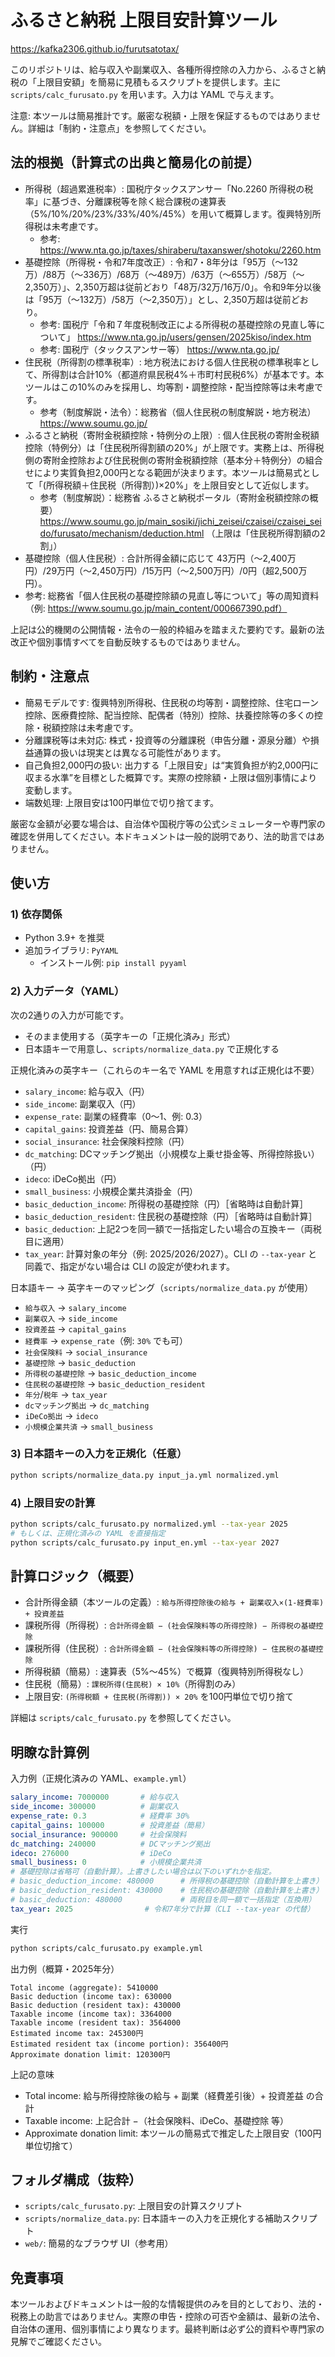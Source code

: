 # ふるさと納税 上限目安計算ツール

https://kafka2306.github.io/furutsatotax/

このリポジトリは、給与収入や副業収入、各種所得控除の入力から、ふるさと納税の「上限目安額」を簡易に見積もるスクリプトを提供します。主に `scripts/calc_furusato.py` を用います。入力は YAML で与えます。

注意: 本ツールは簡易推計です。厳密な税額・上限を保証するものではありません。詳細は「制約・注意点」を参照してください。

## 法的根拠（計算式の出典と簡易化の前提）
- 所得税（超過累進税率）: 国税庁タックスアンサー「No.2260 所得税の税率」に基づき、分離課税等を除く総合課税の速算表（5%/10%/20%/23%/33%/40%/45%）を用いて概算します。復興特別所得税は未考慮です。
  - 参考: https://www.nta.go.jp/taxes/shiraberu/taxanswer/shotoku/2260.htm
- 基礎控除（所得税・令和7年度改正）: 令和7・8年分は「95万（〜132万）/88万（〜336万）/68万（〜489万）/63万（〜655万）/58万（〜2,350万）」、2,350万超は従前どおり「48万/32万/16万/0」。令和9年分以後は「95万（〜132万）/58万（〜2,350万）」とし、2,350万超は従前どおり。
  - 参考: 国税庁「令和７年度税制改正による所得税の基礎控除の見直し等について」 https://www.nta.go.jp/users/gensen/2025kiso/index.htm
  - 参考: 国税庁（タックスアンサー等） https://www.nta.go.jp/
- 住民税（所得割の標準税率）: 地方税法における個人住民税の標準税率として、所得割は合計10%（都道府県民税4%＋市町村民税6%）が基本です。本ツールはこの10%のみを採用し、均等割・調整控除・配当控除等は未考慮です。
  - 参考（制度解説・法令）：総務省（個人住民税の制度解説・地方税法） https://www.soumu.go.jp/
- ふるさと納税（寄附金税額控除・特例分の上限）: 個人住民税の寄附金税額控除（特例分）は「住民税所得割額の20%」が上限です。実務上は、所得税側の寄附金控除および住民税側の寄附金税額控除（基本分＋特例分）の組合せにより実質負担2,000円となる範囲が決まります。本ツールは簡易式として「(所得税額＋住民税（所得割）)×20%」を上限目安として近似します。
  - 参考（制度解説）：総務省 ふるさと納税ポータル（寄附金税額控除の概要） https://www.soumu.go.jp/main_sosiki/jichi_zeisei/czaisei/czaisei_seido/furusato/mechanism/deduction.html （上限は「住民税所得割額の2割」）
 - 基礎控除（個人住民税）: 合計所得金額に応じて 43万円（〜2,400万円）/29万円（〜2,450万円）/15万円（〜2,500万円）/0円（超2,500万円）。
  - 参考: 総務省「個人住民税の基礎控除額の見直し等について」等の周知資料（例: https://www.soumu.go.jp/main_content/000667390.pdf）

上記は公的機関の公開情報・法令の一般的枠組みを踏まえた要約です。最新の法改正や個別事情すべてを自動反映するものではありません。

## 制約・注意点
- 簡易モデルです: 復興特別所得税、住民税の均等割・調整控除、住宅ローン控除、医療費控除、配当控除、配偶者（特別）控除、扶養控除等の多くの控除・税額控除は未考慮です。
- 分離課税等は未対応: 株式・投資等の分離課税（申告分離・源泉分離）や損益通算の扱いは現実とは異なる可能性があります。
- 自己負担2,000円の扱い: 出力する「上限目安」は“実質負担が約2,000円に収まる水準”を目標とした概算です。実際の控除額・上限は個別事情により変動します。
- 端数処理: 上限目安は100円単位で切り捨てます。

厳密な金額が必要な場合は、自治体や国税庁等の公式シミュレーターや専門家の確認を併用してください。本ドキュメントは一般的説明であり、法的助言ではありません。

## 使い方

### 1) 依存関係
- Python 3.9+ を推奨
- 追加ライブラリ: `PyYAML`
  - インストール例: `pip install pyyaml`

### 2) 入力データ（YAML）
次の2通りの入力が可能です。
- そのまま使用する（英字キーの「正規化済み」形式）
- 日本語キーで用意し、`scripts/normalize_data.py` で正規化する

正規化済みの英字キー（これらのキー名で YAML を用意すれば正規化は不要）
- `salary_income`: 給与収入（円）
- `side_income`: 副業収入（円）
- `expense_rate`: 副業の経費率（0〜1、例: 0.3）
- `capital_gains`: 投資差益（円、簡易合算）
- `social_insurance`: 社会保険料控除（円）
- `dc_matching`: DCマッチング拠出（小規模な上乗せ掛金等、所得控除扱い）（円）
- `ideco`: iDeCo拠出（円）
- `small_business`: 小規模企業共済掛金（円）
- `basic_deduction_income`: 所得税の基礎控除（円）［省略時は自動計算］
- `basic_deduction_resident`: 住民税の基礎控除（円）［省略時は自動計算］
- `basic_deduction`: 上記2つを同一額で一括指定したい場合の互換キー（両税目に適用）
- `tax_year`: 計算対象の年分（例: 2025/2026/2027）。CLI の `--tax-year` と同義で、指定がない場合は CLI の設定が使われます。

日本語キー → 英字キーのマッピング（`scripts/normalize_data.py` が使用）
- `給与収入` → `salary_income`
- `副業収入` → `side_income`
- `投資差益` → `capital_gains`
- `経費率` → `expense_rate`（例: `30%` でも可）
- `社会保険料` → `social_insurance`
- `基礎控除` → `basic_deduction`
- `所得税の基礎控除` → `basic_deduction_income`
- `住民税の基礎控除` → `basic_deduction_resident`
- `年分`/`税年` → `tax_year`
- `dcマッチング拠出` → `dc_matching`
- `iDeCo拠出` → `ideco`
- `小規模企業共済` → `small_business`

### 3) 日本語キーの入力を正規化（任意）
```bash
python scripts/normalize_data.py input_ja.yml normalized.yml
```

### 4) 上限目安の計算
```bash
python scripts/calc_furusato.py normalized.yml --tax-year 2025
# もしくは、正規化済みの YAML を直接指定
python scripts/calc_furusato.py input_en.yml --tax-year 2027
```

## 計算ロジック（概要）
- 合計所得金額（本ツールの定義）: `給与所得控除後の給与 + 副業収入×(1-経費率) + 投資差益`
- 課税所得（所得税）: `合計所得金額 − (社会保険料等の所得控除) − 所得税の基礎控除`
- 課税所得（住民税）: `合計所得金額 − (社会保険料等の所得控除) − 住民税の基礎控除`
- 所得税額（簡易）: 速算表（5%〜45%）で概算（復興特別所得税なし）
- 住民税（簡易）: `課税所得(住民税) × 10%`（所得割のみ）
- 上限目安: `(所得税額 + 住民税(所得割)) × 20%` を100円単位で切り捨て

詳細は `scripts/calc_furusato.py` を参照してください。

## 明瞭な計算例

入力例（正規化済みの YAML、`example.yml`）
```yaml
salary_income: 7000000       # 給与収入
side_income: 300000          # 副業収入
expense_rate: 0.3            # 経費率 30%
capital_gains: 100000        # 投資差益（簡易）
social_insurance: 900000     # 社会保険料
dc_matching: 240000          # DCマッチング拠出
ideco: 276000                # iDeCo
small_business: 0            # 小規模企業共済
# 基礎控除は省略可（自動計算）。上書きしたい場合は以下のいずれかを指定。
# basic_deduction_income: 480000      # 所得税の基礎控除（自動計算を上書き）
# basic_deduction_resident: 430000    # 住民税の基礎控除（自動計算を上書き）
# basic_deduction: 480000             # 両税目を同一額で一括指定（互換用）
tax_year: 2025                # 令和7年分で計算（CLI --tax-year の代替）
```

実行
```bash
python scripts/calc_furusato.py example.yml
```

出力例（概算・2025年分）
```text
Total income (aggregate): 5410000
Basic deduction (income tax): 630000
Basic deduction (resident tax): 430000
Taxable income (income tax): 3364000
Taxable income (resident tax): 3564000
Estimated income tax: 245300円
Estimated resident tax (income portion): 356400円
Approximate donation limit: 120300円
```

上記の意味
- Total income: 給与所得控除後の給与 + 副業（経費差引後）+ 投資差益 の合計
- Taxable income: 上記合計 −（社会保険料、iDeCo、基礎控除 等）
- Approximate donation limit: 本ツールの簡易式で推定した上限目安（100円単位切捨て）

## フォルダ構成（抜粋）
- `scripts/calc_furusato.py`: 上限目安の計算スクリプト
- `scripts/normalize_data.py`: 日本語キーの入力を正規化する補助スクリプト
- `web/`: 簡易的なブラウザ UI（参考用）

## 免責事項
本ツールおよびドキュメントは一般的な情報提供のみを目的としており、法的・税務上の助言ではありません。実際の申告・控除の可否や金額は、最新の法令、自治体の運用、個別事情により異なります。最終判断は必ず公的資料や専門家の見解でご確認ください。
